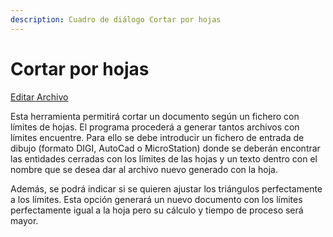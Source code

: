 ```yaml
---
description: Cuadro de diálogo Cortar por hojas
---
```


# Cortar por hojas

[Editar Archivo](../fichas-de-herramientas/untitled-248/untitled-229.md)

Esta herramienta permitirá cortar un documento según un fichero con límites de hojas. El programa procederá a generar tantos archivos con límites encuentre. Para ello se debe introducir un fichero de entrada de dibujo \(formato DIGI, AutoCad o MicroStation\) donde se deberán encontrar las entidades cerradas con los límites de las hojas y un texto dentro con el nombre que se desea dar al archivo nuevo generado con la hoja.

Además, se podrá indicar si se quieren ajustar los triángulos perfectamente a los límites. Esta opción generará un nuevo documento con los límites perfectamente igual a la hoja pero su cálculo y tiempo de proceso será mayor.

